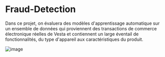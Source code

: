 # Fraud-Detection
Dans ce projet, on évaluera des modèles d'apprentissage automatique sur un ensemble de données qui proviennent des transactions de commerce électronique réelles de Vesta et contiennent un large éventail de fonctionnalités, du type d'appareil aux caractéristiques du produit.

![image](https://user-images.githubusercontent.com/76397726/196006725-31bc8551-03ad-442b-afd6-6c227be905bb.png)
